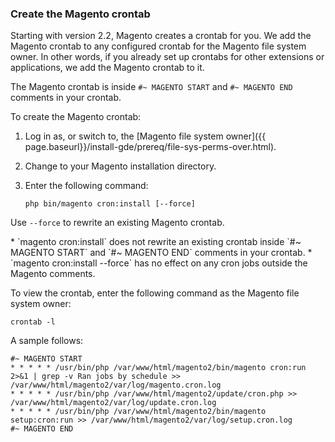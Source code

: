 <div markdown="1">

### Create the Magento crontab
Starting with version 2.2, Magento creates a crontab for you. We add the Magento crontab to any configured crontab for the Magento file system owner. In other words, if you already set up crontabs for other extensions or applications, we add the Magento crontab to it.

The Magento crontab is inside `#~ MAGENTO START` and `#~ MAGENTO END` comments in your crontab.

To create the Magento crontab:

1.	Log in as, or switch to, the [Magento file system owner]({{ page.baseurl}}/install-gde/prereq/file-sys-perms-over.html).
2.	Change to your Magento installation directory.
3.	Enter the following command:

		php bin/magento cron:install [--force]

Use `--force` to rewrite an existing Magento crontab. 

<div class="bs-callout bs-callout-info" id="info" markdown="1">
*	`magento cron:install` does not rewrite an existing crontab inside `#~ MAGENTO START` and `#~ MAGENTO END` comments in your crontab.
*	`magento cron:install --force` has no effect on any cron jobs outside the Magento comments.
</div>

To view the crontab, enter the following command as the Magento file system owner:

	crontab -l

A sample follows:

	#~ MAGENTO START
	* * * * * /usr/bin/php /var/www/html/magento2/bin/magento cron:run 2>&1 | grep -v Ran jobs by schedule >> /var/www/html/magento2/var/log/magento.cron.log
	* * * * * /usr/bin/php /var/www/html/magento2/update/cron.php >> /var/www/html/magento2/var/log/update.cron.log
	* * * * * /usr/bin/php /var/www/html/magento2/bin/magento setup:cron:run >> /var/www/html/magento2/var/log/setup.cron.log
	#~ MAGENTO END
